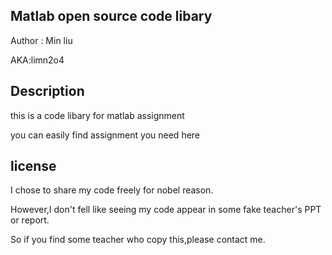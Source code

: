 ## Matlab open source code libary
Author : Min liu 

AKA:limn2o4
## Description
this is a code libary for matlab assignment 

you can easily find assignment you need here
## license

I chose to share my code freely for nobel reason.

However,I don't fell like seeing my code appear in some fake teacher's PPT or report.

So if you find some teacher who copy this,please contact me.

